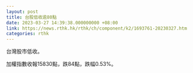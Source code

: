 ```yaml
---
layout: post
title: 台股低收逾80點
date: 2023-03-27 14:39:38.000000000 +08:00
link: https://news.rthk.hk/rthk/ch/component/k2/1693761-20230327.htm
categories: rthk
---
```


台灣股市低收。

加權指數收報15830點，跌84點，跌幅0.53%。

